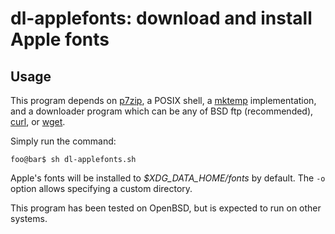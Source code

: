 # dl-applefonts: download and install Apple fonts
## Usage
This program depends on [p7zip](https://github.com/jinfeihan57/p7zip), 
a POSIX shell, a [mktemp](https://man.openbsd.org/mktemp.1) implementation, 
and a downloader program which can be any of BSD ftp (recommended),
[curl](https://github.com/curl/curl),
or [wget](https://www.gnu.org/software/wget/).

Simply run the command:
```console
foo@bar$ sh dl-applefonts.sh
```
Apple's fonts will be installed to _$XDG_DATA_HOME/fonts_ by default. The `-o`
option allows specifying a custom directory.

This program has been tested on OpenBSD, but is expected to run on other
systems.
